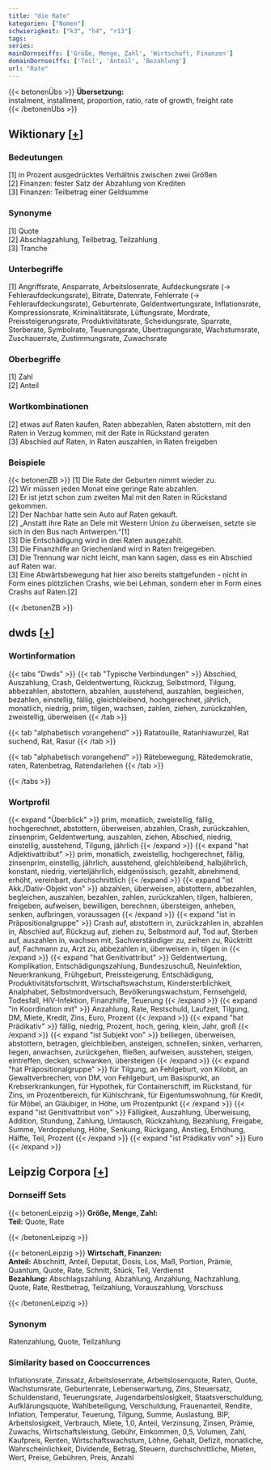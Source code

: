 ```yaml
---
title: "die Rate"
kategorien: ["Nomen"]
schwierigkeit: ["k3", "h4", "r13"]
tags:
series:
mainDornseiffs: ['Größe, Menge, Zahl', 'Wirtschaft, Finanzen']
domainDornseiffs: ['Teil', 'Anteil', 'Bezahlung']
url: "Rate"
---
```


{{< betonenÜbs >}}
**Übersetzung:**  
instalment, installment, proportion, ratio, rate of growth, freight rate  
{{< /betonenÜbs >}}

## Wiktionary [[+](https://de.wiktionary.org/wiki/Rate)]

### Bedeutungen
[1] in Prozent ausgedrücktes Verhältnis zwischen zwei Größen  
[2] Finanzen: fester Satz der Abzahlung von Krediten  
[3] Finanzen: Teilbetrag einer Geldsumme  

### Synonyme
[1] Quote  
[2] Abschlagzahlung, Teilbetrag, Teilzahlung  
[3] Tranche  

### Unterbegriffe
[1] Angriffsrate, Ansparrate, Arbeitslosenrate, Aufdeckungsrate (→ Fehleraufdeckungsrate), Bitrate, Datenrate, Fehlerrate (→ Fehleraufdeckungsrate), Geburtenrate, Geldentwertungsrate, Inflationsrate, Kompressionsrate, Kriminalitätsrate, Lüftungsrate, Mordrate, Preissteigerungsrate, Produktivitätsrate, Scheidungsrate, Sparrate, Sterberate, Symbolrate, Teuerungsrate, Übertragungsrate, Wachstumsrate, Zuschauerrate, Zustimmungsrate, Zuwachsrate  

### Oberbegriffe
[1] Zahl  
[2] Anteil  

### Wortkombinationen
[2] etwas auf Raten kaufen, Raten abbezahlen, Raten abstottern, mit den Raten in Verzug kommen, mit der Rate in Rückstand geraten  
[3] Abschied auf Raten, in Raten auszahlen, in Raten freigeben  

### Beispiele
{{< betonenZB >}}
[1] Die Rate der Geburten nimmt wieder zu.  
[2] Wir müssen jeden Monat eine geringe Rate abzahlen.  
[2] Er ist jetzt schon zum zweiten Mal mit den Raten in Rückstand gekommen.  
[2] Der Nachbar hatte sein Auto auf Raten gekauft.  
[2] „Anstatt ihre Rate an Dele mit Western Union zu überweisen, setzte sie sich in den Bus nach Antwerpen.“[1]  
[3] Die Entschädigung wird in drei Raten ausgezahlt.  
[3] Die Finanzhilfe an Griechenland wird in Raten freigegeben.  
[3] Die Trennung war nicht leicht, man kann sagen, dass es ein Abschied auf Raten war.  
[3] Eine Abwärtsbewegung hat hier also bereits stattgefunden - nicht in Form eines plötzlichen Crashs, wie bei Lehman, sondern eher in Form eines Crashs auf Raten.[2]  

{{< /betonenZB >}}


## dwds [[+](https://www.dwds.de/wb/Rate)]

### Wortinformation
{{< tabs "Dwds" >}}
{{< tab "Typische Verbindungen" >}}
Abschied, Auszahlung, Crash, Geldentwertung, Rückzug, Selbstmord, Tilgung, abbezahlen, abstottern, abzahlen, ausstehend, auszahlen, begleichen, bezahlen, einstellig, fällig, gleichbleibend, hochgerechnet, jährlich, monatlich, niedrig, prim, tilgen, wachsen, zahlen, ziehen, zurückzahlen, zweistellig, überweisen
{{< /tab >}}

{{< tab "alphabetisch vorangehend" >}}
Ratatouille, Ratanhiawurzel, Rat suchend, Rat, Rasur
{{< /tab >}}

{{< tab "alphabetisch vorangehend" >}}
Rätebewegung, Rätedemokratie, raten, Ratenbetrag, Ratendarlehen
{{< /tab >}}

{{< /tabs >}}

### Wortprofil
{{< expand "Überblick" >}} prim, monatlich, zweistellig, fällig, hochgerechnet, abstottern, überweisen, abzahlen, Crash, zurückzahlen, zinsenprim, Geldentwertung, auszahlen, ziehen, Abschied, niedrig, einstellig, ausstehend, Tilgung, jährlich {{< /expand >}}
{{< expand "hat Adjektivattribut" >}} prim, monatlich, zweistellig, hochgerechnet, fällig, zinsenprim, einstellig, jährlich, ausstehend, gleichbleibend, halbjährlich, konstant, niedrig, vierteljährlich, eidgenössisch, gezahlt, abnehmend, erhöht, vereinbart, durchschnittlich {{< /expand >}}
{{< expand "ist Akk./Dativ-Objekt von" >}} abzahlen, überweisen, abstottern, abbezahlen, begleichen, auszahlen, bezahlen, zahlen, zurückzahlen, tilgen, halbieren, freigeben, aufweisen, bewilligen, berechnen, übersteigen, anheben, senken, aufbringen, voraussagen {{< /expand >}}
{{< expand "ist in Präpositionalgruppe" >}} Crash auf, abstottern in, zurückzahlen in, abzahlen in, Abschied auf, Rückzug auf, ziehen zu, Selbstmord auf, Tod auf, Sterben auf, auszahlen in, wachsen mit, Sachverständiger zu, zeihen zu, Rücktritt auf, Fachmann zu, Arzt zu, abbezahlen in, überweisen in, tilgen in {{< /expand >}}
{{< expand "hat Genitivattribut" >}} Geldentwertung, Komplikation, Entschädigungszahlung, Bundeszuschuß, Neuinfektion, Neuerkrankung, Frühgeburt, Preissteigerung, Entschädigung, Produktivitätsfortschritt, Wirtschaftswachstum, Kindersterblichkeit, Analphabet, Selbstmordversuch, Bevölkerungswachstum, Fernsehgeld, Todesfall, HIV-Infektion, Finanzhilfe, Teuerung {{< /expand >}}
{{< expand "in Koordination mit" >}} Anzahlung, Rate, Restschuld, Laufzeit, Tilgung, DM, Miete, Kredit, Zins, Euro, Prozent {{< /expand >}}
{{< expand "hat Prädikativ" >}} fällig, niedrig, Prozent, hoch, gering, klein, Jahr, groß {{< /expand >}}
{{< expand "ist Subjekt von" >}} beiliegen, überweisen, abstottern, betragen, gleichbleiben, ansteigen, schnellen, sinken, verharren, liegen, anwachsen, zurückgehen, fließen, aufweisen, ausstehen, steigen, eintreffen, decken, schwanken, übersteigen {{< /expand >}}
{{< expand "hat Präpositionalgruppe" >}} für Tilgung, an Fehlgeburt, von Kilobit, an Gewaltverbrechen, von DM, von Fehlgeburt, um Basispunkt, an Krebserkrankungen, für Hypothek, für Containerschiff, im Rückstand, für Zins, im Prozentbereich, für Kühlschrank, für Eigentumswohnung, für Kredit, für Möbel, an Gläubiger, in Höhe, um Prozentpunkt {{< /expand >}}
{{< expand "ist Genitivattribut von" >}} Fälligkeit, Auszahlung, Überweisung, Addition, Stundung, Zahlung, Umtausch, Rückzahlung, Bezahlung, Freigabe, Summe, Verdoppelung, Höhe, Senkung, Rückgang, Anstieg, Erhöhung, Hälfte, Teil, Prozent {{< /expand >}}
{{< expand "ist Prädikativ von" >}} Euro {{< /expand >}}

## Leipzig Corpora [[+](https://corpora.uni-leipzig.de/en/res?word=Rate&corpusId=deu_newscrawl-public_2018)]

### Dornseiff Sets
{{< betonenLeipzig >}}
**Größe, Menge, Zahl:**  
**Teil:** Quote, Rate  

{{< /betonenLeipzig >}}


{{< betonenLeipzig >}}
**Wirtschaft, Finanzen:**  
**Anteil:** Abschnitt, Anteil, Deputat, Dosis, Los, Maß, Portion, Prämie, Quantum, Quote, Rate, Schnitt, Stück, Teil, Verdienst  
**Bezahlung:** Abschlagszahlung, Abzahlung, Anzahlung, Nachzahlung, Quote, Rate, Restbetrag, Teilzahlung, Vorauszahlung, Vorschuss  

{{< /betonenLeipzig >}}

### Synonym
Ratenzahlung, Quote, Teilzahlung


### Similarity based on Cooccurrences
Inflationsrate, Zinssatz, Arbeitslosenrate, Arbeitslosenquote, Raten, Quote, Wachstumsrate, Geburtenrate, Lebenserwartung, Zins, Steuersatz, Schuldenstand, Teuerungsrate, Jugendarbeitslosigkeit, Staatsverschuldung, Aufklärungsquote, Wahlbeteiligung, Verschuldung, Frauenanteil, Rendite, Inflation, Temperatur, Teuerung, Tilgung, Summe, Auslastung, BIP, Arbeitslosigkeit, Verbrauch, Miete, 1,0, Anteil, Verzinsung, Zinsen, Prämie, Zuwachs, Wirtschaftsleistung, Gebühr, Einkommen, 0,5, Volumen, Zahl, Kaufpreis, Renten, Wirtschaftswachstum, Löhne, Gehalt, Defizit, monatliche, Wahrscheinlichkeit, Dividende, Betrag, Steuern, durchschnittliche, Mieten, Wert, Preise, Gebühren, Preis, Anzahl

